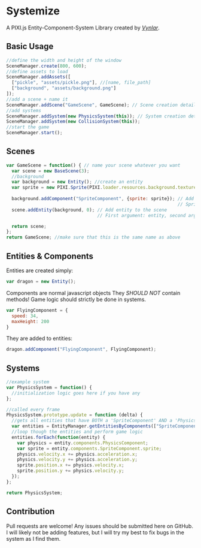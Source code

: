 # Systemize
A PIXI.js Entity-Component-System Library created by *[Vynlar](https://github.com/Vynlar)*.

## Basic Usage
```javascript
//define the width and height of the window
SceneManager.create(800, 600);
//define assets to load
SceneManager.addAssets([
  ["pickle", "assets/pickle.png"], //[name, file_path]
  ["background", "assets/background.png"]
]);
//add a scene + name it
SceneManager.addScene("GameScene", GameScene); // Scene creation detailed below
//add systems
SceneManager.addSystem(new PhysicsSystem(this)); // System creation detailed below
SceneManager.addSystem(new CollisionSystem(this));
//start the game
SceneManager.start();
```

## Scenes
```javascript
var GameScene = function() { // name your scene whatever you want
  var scene = new BaseScene(3);
  //background
  var background = new Entity(); //create an entity
  var sprite = new PIXI.Sprite(PIXI.loader.resources.background.texture); // Create a standard PIXI sprite
                                                                          // The background here is the name you put when loading assets
  background.addComponent("SpriteComponent", {sprite: sprite}); // Add component
                                                                // SpriteComponent is a special component that any drawable entity must include  
  scene.addEntity(background, 0); // Add entity to the scene
                                  // First argument: entity, second argument: layer number to put it on

  return scene;
};
return GameScene; //make sure that this is the same name as above
```

## Entities & Components
Entities are created simply:
```javascript
var dragon = new Entity();
```
Components are normal javascript objects
They *SHOULD NOT* contain methods! Game logic should strictly be done in systems.
```javascript
var FlyingComponent = {
  speed: 34,
  maxHeight: 200
}
```
They are added to entities:
```javascript
dragon.addComponent("FlyingComponent", FlyingComponent);
```

## Systems
```javascript
//example system
var PhysicsSystem = function() {
  //initialization logic goes here if you have any
};

//called every frame
PhysicsSystem.prototype.update = function (delta) {
  //gets all entities that have BOTH a 'SpriteComponent' AND a 'PhysicsComponent'
  var entities = EntityManager.getEntitiesByComponents(["SpriteComponent", "PhysicsComponent"]);
  //loop though the entities and perform game logic
  entities.forEach(function(entity) {
    var physics = entity.components.PhysicsComponent;
    var sprite = entity.components.SpriteComponent.sprite;
    physics.velocity.x += physics.acceleration.x;
    physics.velocity.y += physics.acceleration.y;
    sprite.position.x += physics.velocity.x;
    sprite.position.y += physics.velocity.y;
  });
};

return PhysicsSystem;
```

## Contribution
Pull requests are welcome! Any issues should be submitted here on GitHub. I will likely not be adding features, but I will try my best to fix bugs in the system as I find them.
